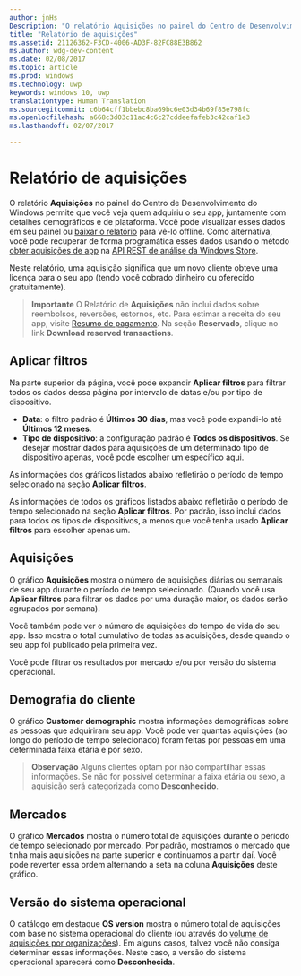 ```yaml
---
author: jnHs
Description: "O relatório Aquisições no painel do Centro de Desenvolvimento do Windows permite que você veja quem adquiriu o seu app, juntamente com detalhes demográficos e de plataforma."
title: "Relatório de aquisições"
ms.assetid: 21126362-F3CD-4006-AD3F-82FC88E3B862
ms.author: wdg-dev-content
ms.date: 02/08/2017
ms.topic: article
ms.prod: windows
ms.technology: uwp
keywords: windows 10, uwp
translationtype: Human Translation
ms.sourcegitcommit: c6b64cff1bbebc8ba69bc6e03d34b69f85e798fc
ms.openlocfilehash: a668c3d03c11ac4c6c27cddeefafeb3c42caf1e3
ms.lasthandoff: 02/07/2017

---
```


# <a name="acquisitions-report"></a>Relatório de aquisições


O relatório **Aquisições** no painel do Centro de Desenvolvimento do Windows permite que você veja quem adquiriu o seu app, juntamente com detalhes demográficos e de plataforma. Você pode visualizar esses dados em seu painel ou [baixar o relatório](download-analytic-reports.md) para vê-lo offline. Como alternativa, você pode recuperar de forma programática esses dados usando o método [obter aquisições de app](../monetize/get-app-acquisitions.md) na [API REST de análise da Windows Store](../monetize/access-analytics-data-using-windows-store-services.md).

Neste relatório, uma aquisição significa que um novo cliente obteve uma licença para o seu app (tendo você cobrado dinheiro ou oferecido gratuitamente).

> **Importante**  O Relatório de **Aquisições** não inclui dados sobre reembolsos, reversões, estornos, etc. Para estimar a receita do seu app, visite [Resumo de pagamento](payout-summary.md). Na seção **Reservado**, clique no link **Download reserved transactions**.



## <a name="apply-filters"></a>Aplicar filtros


Na parte superior da página, você pode expandir **Aplicar filtros** para filtrar todos os dados dessa página por intervalo de datas e/ou por tipo de dispositivo.

-   **Data**: o filtro padrão é **Últimos 30 dias**, mas você pode expandi-lo até **Últimos 12 meses**.
-   **Tipo de dispositivo**: a configuração padrão é **Todos os dispositivos**. Se desejar mostrar dados para aquisições de um determinado tipo de dispositivo apenas, você pode escolher um específico aqui.

As informações dos gráficos listados abaixo refletirão o período de tempo selecionado na seção **Aplicar filtros**.

As informações de todos os gráficos listados abaixo refletirão o período de tempo selecionado na seção **Aplicar filtros**. Por padrão, isso inclui dados para todos os tipos de dispositivos, a menos que você tenha usado **Aplicar filtros** para escolher apenas um.

## <a name="acquisitions"></a>Aquisições


O gráfico **Aquisições** mostra o número de aquisições diárias ou semanais de seu app durante o período de tempo selecionado. (Quando você usa **Aplicar filtros** para filtrar os dados por uma duração maior, os dados serão agrupados por semana).

Você também pode ver o número de aquisições do tempo de vida do seu app. Isso mostra o total cumulativo de todas as aquisições, desde quando o seu app foi publicado pela primeira vez.

Você pode filtrar os resultados por mercado e/ou por versão do sistema operacional.

## <a name="customer-demographic"></a>Demografia do cliente


O gráfico **Customer demographic** mostra informações demográficas sobre as pessoas que adquiriram seu app. Você pode ver quantas aquisições (ao longo do período de tempo selecionado) foram feitas por pessoas em uma determinada faixa etária e por sexo.

> **Observação**  Alguns clientes optam por não compartilhar essas informações. Se não for possível determinar a faixa etária ou sexo, a aquisição será categorizada como **Desconhecido**.

 

## <a name="markets"></a>Mercados


O gráfico **Mercados** mostra o número total de aquisições durante o período de tempo selecionado por mercado. Por padrão, mostramos o mercado que tinha mais aquisições na parte superior e continuamos a partir daí. Você pode reverter essa ordem alternando a seta na coluna **Aquisições** deste gráfico.

## <a name="os-version"></a>Versão do sistema operacional


O catálogo em destaque **OS version** mostra o número total de aquisições com base no sistema operacional do cliente (ou através do [volume de aquisições por organizações](organizational-licensing.md)). Em alguns casos, talvez você não consiga determinar essas informações. Neste caso, a versão do sistema operacional aparecerá como **Desconhecida**.



 

 

